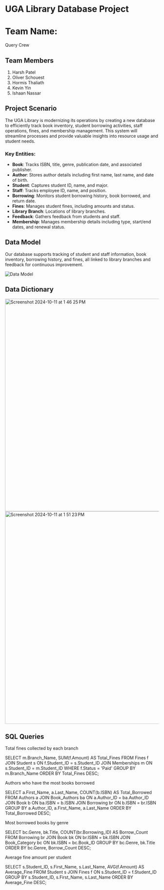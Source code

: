 # UGA Library Database Project

# Team Name:
Query Crew

## Team Members
1. Harsh Patel
2. Oliver Schouest
3. Hormis Thaliath
4. Kevin Yin
5. Ishaan Nassar

## Project Scenario

The UGA Library is modernizing its operations by creating a new database to efficiently track book inventory, student borrowing activities, staff operations, fines, and membership management. This system will streamline processes and provide valuable insights into resource usage and student needs.

### Key Entities:
- **Book**: Tracks ISBN, title, genre, publication date, and associated publisher.
- **Author**: Stores author details including first name, last name, and date of birth.
- **Student**: Captures student ID, name, and major.
- **Staff**: Tracks employee ID, name, and position.
- **Borrowing**: Monitors student borrowing history, book borrowed, and return date.
- **Fines**: Manages student fines, including amounts and status.
- **Library Branch**: Locations of library branches.
- **Feedback**: Gathers feedback from students and staff.
- **Membership**: Manages membership details including type, start/end dates, and renewal status.

## Data Model

Our database supports tracking of student and staff information, book inventory, borrowing history, and fines, all linked to library branches and feedback for continuous improvement.

![Data Model](data_model.png)

## Data Dictionary
<img width="694" alt="Screenshot 2024-10-11 at 1 46 25 PM" src="https://github.com/user-attachments/assets/c4c5ac1d-df87-4e6b-81e1-7c2ed5c99416">
<img width="694" alt="Screenshot 2024-10-11 at 1 51 23 PM" src="https://github.com/user-attachments/assets/653ff6b9-ce2b-4a3b-a8b0-ea76aa6cae66">


## SQL Queries
Total fines collected by each branch

SELECT m.Branch_Name, SUM(f.Amount) AS Total_Fines 
FROM Fines f 
JOIN Student s ON f.Student_ID = s.Student_ID 
JOIN Memberships m ON s.Student_ID = m.Student_ID 
WHERE f.Status = 'Paid' 
GROUP BY m.Branch_Name 
ORDER BY Total_Fines DESC;

Authors who have the most books borrowed

SELECT a.First_Name, a.Last_Name, COUNT(b.ISBN) AS Total_Borrowed 
FROM Authors a 
JOIN Book_Authors ba ON a.Author_ID = ba.Author_ID 
JOIN Book b ON ba.ISBN = b.ISBN 
JOIN Borrowing br ON b.ISBN = br.ISBN 
GROUP BY a.Author_ID, a.First_Name, a.Last_Name 
ORDER BY Total_Borrowed DESC;

Most borrowed books by genre

SELECT bc.Genre, bk.Title, COUNT(br.Borrowing_ID) AS Borrow_Count 
FROM Borrowing br 
JOIN Book bk ON br.ISBN = bk.ISBN 
JOIN Book_Category bc ON bk.ISBN = bc.Book_ID 
GROUP BY bc.Genre, bk.Title 
ORDER BY bc.Genre, Borrow_Count DESC;

Average fine amount per student

SELECT s.Student_ID, s.First_Name, s.Last_Name, AVG(f.Amount) AS Average_Fine 
FROM Student s 
JOIN Fines f ON s.Student_ID = f.Student_ID 
GROUP BY s.Student_ID, s.First_Name, s.Last_Name 
ORDER BY Average_Fine DESC;

